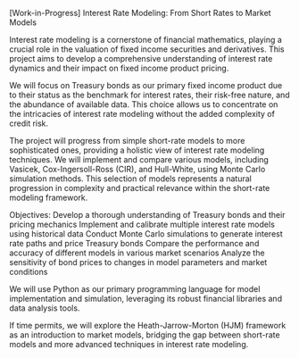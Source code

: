 [Work-in-Progress]
Interest Rate Modeling: From Short Rates to Market Models

Interest rate modeling is a cornerstone of financial mathematics, playing a crucial role in the valuation of fixed income securities and derivatives. This project aims to develop a comprehensive understanding of interest rate dynamics and their impact on fixed income product pricing.

We will focus on Treasury bonds as our primary fixed income product due to their status as the benchmark for interest rates, their risk-free nature, and the abundance of available data. This choice allows us to concentrate on the intricacies of interest rate modeling without the added complexity of credit risk.

The project will progress from simple short-rate models to more sophisticated ones, providing a holistic view of interest rate modeling techniques. We will implement and compare various models, including Vasicek, Cox-Ingersoll-Ross (CIR), and Hull-White, using Monte Carlo simulation methods. This selection of models represents a natural progression in complexity and practical relevance within the short-rate modeling framework.

Objectives:
Develop a thorough understanding of Treasury bonds and their pricing mechanics
Implement and calibrate multiple interest rate models using historical data
Conduct Monte Carlo simulations to generate interest rate paths and price Treasury bonds
Compare the performance and accuracy of different models in various market scenarios
Analyze the sensitivity of bond prices to changes in model parameters and market conditions

We will use Python as our primary programming language for model implementation and simulation, leveraging its robust financial libraries and data analysis tools.

If time permits, we will explore the Heath-Jarrow-Morton (HJM) framework as an introduction to market models, bridging the gap between short-rate models and more advanced techniques in interest rate modeling.
